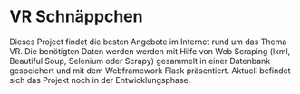 # VR Schnäppchen
Dieses Project findet die besten Angebote im Internet rund um das Thema VR. Die benötigten Daten werden werden mit Hilfe von Web Scraping (lxml, Beautiful Soup, Selenium oder Scrapy) gesammelt in einer Datenbank gespeichert und mit dem Webframework Flask präsentiert. Aktuell befindet sich das Projekt noch in der Entwicklungsphase.
